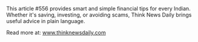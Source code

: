This article #556 provides smart and simple financial tips for every Indian. Whether it's saving, investing, or avoiding scams, Think News Daily brings useful advice in plain language.

Read more at: www.thinknewsdaily.com